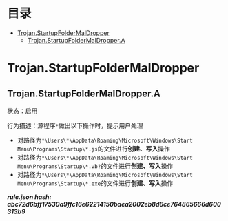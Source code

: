 



目录
==

* [Trojan.StartupFolderMalDropper](#trojanstartupfoldermaldropper)
	* [Trojan.StartupFolderMalDropper.A](#trojanstartupfoldermaldroppera)

# Trojan.StartupFolderMalDropper

## Trojan.StartupFolderMalDropper.A
  
状态：启用

行为描述：源程序`*`做出以下操作时，提示用户处理
- 对路径为`*\Users\*\AppData\Roaming\Microsoft\Windows\Start Menu\Programs\Startup\*.js`的文件进行**创建、写入**操作
- 对路径为`*\Users\*\AppData\Roaming\Microsoft\Windows\Start Menu\Programs\Startup\*.vb?`的文件进行**创建、写入**操作
- 对路径为`*\Users\*\AppData\Roaming\Microsoft\Windows\Start Menu\Programs\Startup\*.exe`的文件进行**创建、写入**操作
  
***rule.json hash: abc72d6bff17530a9ffc16e62214150baea2002eb8d6ce764865666d600313b9***